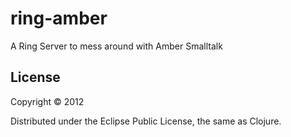 # ring-amber

A Ring Server to mess around with Amber Smalltalk


## License

Copyright © 2012

Distributed under the Eclipse Public License, the same as Clojure.
